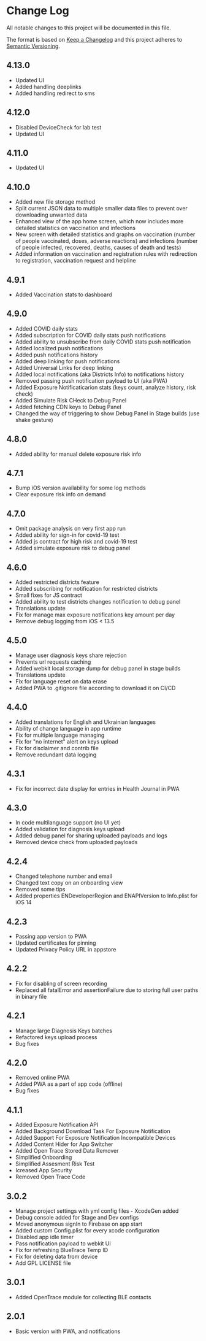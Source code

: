
# Change Log

All notable changes to this project will be documented in this file.
 
The format is based on [Keep a Changelog](http://keepachangelog.com/)
and this project adheres to [Semantic Versioning](http://semver.org/).

## 4.13.0
- Updated UI
- Added handling deeplinks
- Added handling redirect to sms

## 4.12.0
- Disabled DeviceCheck for lab test 
- Updated UI

## 4.11.0
- Updated UI

## 4.10.0
- Added new file storage method
- Split current JSON data to multiple smaller data files to prevent over downloading unwanted data
- Enhanced view of the app home screen, which now includes more detailed statistics on vaccination and infections
- New screen with detailed statistics and graphs on vaccination (number of people vaccinated, doses, adverse reactions) and infections (number of people infected, recovered, deaths, causes of death and tests)
- Added information on vaccination and registration rules with redirection to registration, vaccination request and helpline

## 4.9.1
- Added Vaccination stats to dashboard

## 4.9.0
- Added COVID daily stats
- Added subscription for COVID daily stats push notifications
- Added ability to unsubscribe from daily COVID stats push notification
- Added localized push notifications
- Added push notifications history
- Added deep linking for push notifications
- Added Universal Links for deep linking
- Added local notifications (aka Districts Info) to notifications history
- Removed passing push notification payload to UI (aka PWA)
- Added Exposure Notificaticarion stats (keys count, analyze history, risk check)
- Added Simulate Risk CHeck to Debug Panel
- Added fetching CDN keys to Debug Panel
- Changed the way of triggering to show Debug Panel in Stage builds (use shake gesture)

## 4.8.0
- Added ability for manual delete exposure risk info

## 4.7.1
- Bump iOS version availability for some log methods
- Clear exposure risk info on demand

## 4.7.0
- Omit package analysis on very first app run
- Added ability for sign-in for covid-19 test
- Added js contract for high risk and covid-19 test
- Added simulate exposure risk to debug panel

## 4.6.0
- Added restricted districts feature
- Added subscribing for notification for restricted districts
- Small fixes for JS contract
- Added ability to test districts changes notification to debug panel
- Translations update
- Fix for manage max exposure notifications key amount per day
- Remove debug logging from iOS < 13.5

## 4.5.0
- Manage user diagnosis keys share rejection 
- Prevents url requests caching
- Added webkit local storage dump for debug panel in stage builds
- Translations update
- Fix for language reset on data erase
- Added PWA to .gitignore file according to download it on CI/CD

## 4.4.0
- Added translations for English and Ukrainian languages
- Ability of change language in app runtime
- Fix for multiple language managing
- Fix for "no internet" alert on keys upload
- Fix for disclaimer and contrib file
- Remove redundant data logging

## 4.3.1
- Fix for incorrect date display for entries in Health Journal in PWA

## 4.3.0
- In code multilanguage support (no UI yet)
- Added validation for diagnosis keys upload
- Added debug panel for sharing uploaded payloads and logs
- Removed device check from uploaded payloads

## 4.2.4
- Changed telephone number and email
- Changed text copy on an onboarding view
- Removed some tips
- Added properties ENDeveloperRegion and ENAPIVersion to Info.plist for iOS 14

## 4.2.3
- Passing app version to PWA
- Updated certificates for pinning
- Updated Privacy Policy URL in appstore

## 4.2.2
- Fix for disabling of screen recording
- Replaced all fatalError and assertionFailure due to storing full user paths in binary file

## 4.2.1
- Manage large Diagnosis Keys batches
- Refactored keys upload process
- Bug fixes

## 4.2.0
- Removed online PWA
- Added PWA as a part of app code (offline)
- Bug fixes

## 4.1.1
- Added Exposure Notification API
- Added Background Download Task For Exposure Notification
- Added Support For Exposure Notification Incompatible Devices
- Added Content Hider for App Switcher
- Added Open Trace Stored Data Remover
- Simplified Onboarding
- Simplified Assesment Risk Test
- Icreased App Security
- Removed Open Trace Code


## 3.0.2
- Manage project settings with yml config files - XcodeGen added
- Debug console added for Stage and Dev configs
- Moved anonymous signIn to Firebase on app start
- Added custom Config.plist for every xcode configuration
- Disabled app idle timer
- Pass notification payload to webkit UI
- Fix for refreshing BlueTrace Temp ID
- Fix for deleting data from device
- Add GPL LICENSE file


## 3.0.1
- Added OpenTrace module for collecting BLE contacts


## 2.0.1
- Basic version with PWA, and notifications
